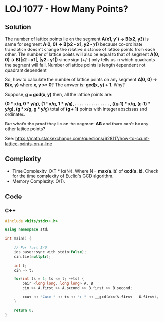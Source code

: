 # LOJ 1077 - How Many Points?


## Solution
The number of lattice points lie on the segment **A(x1, y1) -> B(x2, y2)** is same for segment **A(0, 0) -> B(x2 - x1, y2 - y1)** because co-ordinate translation doesn't change the relative distance of lattice points from each other.
The number of lattice points will also be equal to that of segment **A(0, 0) -> B(|x2 - x1|, |y2 - y1|)** since sign (+/-) only tells us in which quadrants the segment will fall.
Number of lattice points is length dependent not quadrant dependent.

So, how to calculate the number of lattice points on any segment **A(0, 0) -> B(x, y)** where **x, y >= 0**? The answer is: **gcd(x, y) + 1**. Why?

Suppose, **g = gcd(x, y)** then, all the lattice points are:

**(0 * x/g, 0 * y/g), (1 * x/g, 1 * y/g), . . . . . . . . . . . . . . . , ((g-1) * x/g, (g-1) * y/g), (g * x/g, g * y/g)** total of **(g + 1)** points with integer abscissas and ordinates.

But what's the proof they lie on the segment **AB** and there can't be any other lattice points? 

See: https://math.stackexchange.com/questions/628117/how-to-count-lattice-points-on-a-line

## Complexity
- Time Complexity: O(T * lg(N)). Where N = **max(a, b)** of **gcd(a, b)**. [Check](https://stackoverflow.com/questions/3980416/time-complexity-of-euclids-algorithm) for the time complexity of Euclid's GCD algorithm.
- Memory Complexity: O(1).

## Code

### C++

```cpp
#include <bits/stdc++.h>

using namespace std;

int main() {
    
    // For fast I/O
    ios_base::sync_with_stdio(false);
    cin.tie(nullptr);

    int t;
    cin >> t;

    for(int ts = 1; ts <= t; ++ts) {
        pair <long long, long long> A, B;
        cin >> A.first >> A.second >> B.first >> B.second;

        cout << "Case " << ts << ": " << __gcd(abs(A.first - B.first), abs(A.second - B.second)) + 1 << '\n';
    }

    return 0;
}
```
